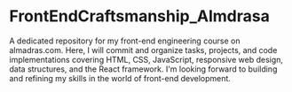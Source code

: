 # FrontEndCraftsmanship_Almdrasa
A dedicated repository for my front-end engineering course on almadras.com. Here, I will commit and organize tasks, projects, and code implementations covering HTML, CSS, JavaScript, responsive web design, data structures, and the React framework. I'm looking forward to building and refining my skills in the world of front-end development.
